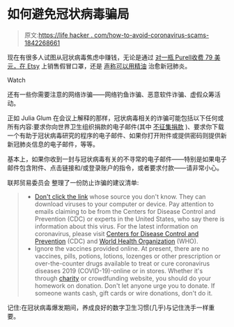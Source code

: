 # 如何避免冠状病毒骗局

> 原文:[https://life hacker . com/how-to-avoid-coronavirus-scams-1842268661](https://lifehacker.com/how-to-avoid-coronavirus-scams-1842268661)

现在有很多人试图从冠状病毒焦虑中赚钱，无论是通过 [对一瓶 Purell](https://nypost.com/2020/03/06/liquid-gold-purell-selling-for-79-in-manhattan-hardware-store/)[收费 79 美元，在 Etsy](https://www.msn.com/en-au/health/medical/people-are-turning-to-etsy-for-coronavirus-proof-face-masks-but-it-seems-to-be-full-of-counterfeit-antiviral-gear-that-doesnt-work/ar-BB10rtwl) 上销售假冒口罩，还是 [声称可以用精油](https://www.ocregister.com/2020/03/10/feds-warn-buena-park-firm-warn-about-pitching-coronavirus-cures/) 治愈新冠肺炎。

Watch

还有一些你需要注意的网络诈骗——网络钓鱼诈骗、恶意软件诈骗、虚假众筹活动。

正如 Julia Glum 在会议上解释的那样，冠状病毒相关的诈骗可能包括以下任何或所有内容:要求你向世界卫生组织捐款的电子邮件(其中 [不征集捐款](https://www.who.int/about/communications/cyber-security?mod=article_inline) )、要求你下载一个有助于冠状病毒研究的程序的电子邮件、如果你打开附件或提供密码则提供新新冠肺炎信息的电子邮件，等等。

基本上，如果你收到一封与冠状病毒有关的不寻常的电子邮件——特别是如果电子邮件包含附件、点击链接和/或登录账户的指令，或者要求付款——请非常小心。

联邦贸易委员会 整理了一份防止诈骗的建议清单:

> *   [Don't click the link](https://www.consumer.ftc.gov/articles/how-recognize-and-avoid-phishing-scams) whose source you don't know. They can download viruses to your computer or device. Pay attention to emails claiming to be from the Centers for Disease Control and Prevention (CDC) or experts in the United States, who say there is information about this virus. For the latest information on coronavirus, please visit [Centers for Disease Control and Prevention](https://www.cdc.gov/coronavirus/2019-ncov/index.html) (CDC) and [World Health Organization](https://www.who.int/emergencies/diseases/novel-coronavirus-2019) (WHO).
> *   Ignore the vaccines provided online. At present, there are no vaccines, pills, potions, lotions, lozenges or other prescription or over-the-counter drugs available to treat or cure coronavirus diseases 2019 (COVID-19)-online or in stores. Whether it's through [charity](https://www.consumer.ftc.gov/features/how-donate-wisely-and-avoid-charity-scams) or crowdfunding website, you should do your homework on donation. Don't let anyone urge you to donate. If someone wants cash, gift cards or wire donations, don't do it.

记住:在冠状病毒爆发期间，养成良好的数字卫生习惯(几乎)与记住洗手一样重要。